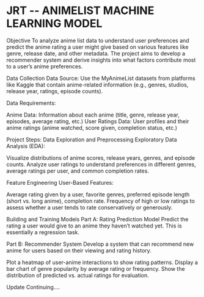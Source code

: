 # JRT -- ANIMELIST MACHINE LEARNING MODEL

Objective
To analyze anime list data to understand user preferences and predict the anime rating a user might give based on various features like genre, release date, and other metadata. The project aims to develop a recommender system and derive insights into what factors contribute most to a user’s anime preferences.

Data Collection
Data Source: Use the MyAnimeList datasets from platforms like Kaggle that contain anime-related information (e.g., genres, studios, release year, ratings, episode counts).

Data Requirements:

Anime Data: Information about each anime (title, genre, release year, episodes, average rating, etc.)
User Ratings Data: User profiles and their anime ratings (anime watched, score given, completion status, etc.)

Project Steps:
Data Exploration and Preprocessing
Exploratory Data Analysis (EDA):

Visualize distributions of anime scores, release years, genres, and episode counts.
Analyze user ratings to understand preferences in different genres, average ratings per user, and common completion rates.

Feature Engineering
User-Based Features:

Average rating given by a user, favorite genres, preferred episode length (short vs. long anime), completion rate.
Frequency of high or low ratings to assess whether a user tends to rate conservatively or generously.

Building and Training Models
Part A: Rating Prediction Model
Predict the rating a user would give to an anime they haven’t watched yet. This is essentially a regression task.

Part B: Recommender System
Develop a system that can recommend new anime for users based on their viewing and rating history.

Plot a heatmap of user-anime interactions to show rating patterns.
Display a bar chart of genre popularity by average rating or frequency.
Show the distribution of predicted vs. actual ratings for evaluation.

Update Continuing....

